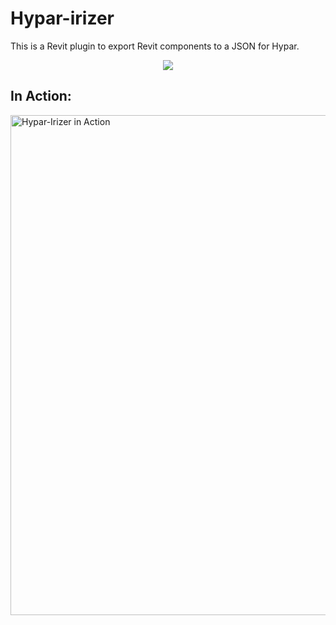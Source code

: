 # Hypar-irizer
This is a Revit plugin to export Revit components to a JSON for Hypar.

<p align="center">
  <a href="https://getyarn.io/yarn-clip/e2546962-768f-4e04-a4e6-5e51a3025f8d">
   <img src="https://forthebadge.com/images/badges/60-percent-of-the-time-works-every-time.svg">
  </a>
</p>

## In Action:
<img src="https://github.com/johnpierson/Hypar-irizer/blob/master/!Documentation/InAction.gif" alt="Hypar-Irizer in Action" width="800">
